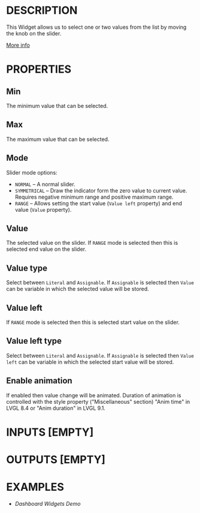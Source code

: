 # DESCRIPTION

This Widget allows us to select one or two values from the list by moving the knob on the slider.

[More info](https://docs.lvgl.io/8.3/widgets/core/slider.html)

# PROPERTIES

## Min

The minimum value that can be selected.

## Max

The maximum value that can be selected.

## Mode

Slider mode options:

-   `NORMAL` – A normal slider.
-   `SYMMETRICAL` – Draw the indicator form the zero value to current value. Requires negative minimum range and positive maximum range.
-   `RANGE` – Allows setting the start value (`Value left` property) and end value (`Value` property).

## Value

The selected value on the slider. If `RANGE` mode is selected then this is selected end value on the slider.

## Value type

Select between `Literal` and `Assignable`. If `Assignable` is selected then `Value` can be variable in which the selected value will be stored.

## Value left

If `RANGE` mode is selected then this is selected start value on the slider.

## Value left type

Select between `Literal` and `Assignable`. If `Assignable` is selected then `Value left` can be variable in which the selected start value will be stored.

## Enable animation

If enabled then value change will be animated. Duration of animation is controlled with the style property ("Miscellaneous" section) "Anim time" in LVGL 8.4 or "Anim duration" in LVGL 9.1.

# INPUTS [EMPTY]

# OUTPUTS [EMPTY]

# EXAMPLES

-   _Dashboard Widgets Demo_
